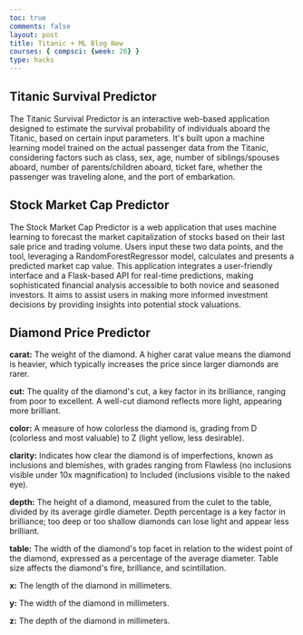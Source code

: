 ```yaml
---
toc: true
comments: false
layout: post
title: Titanic + ML Blog New
courses: { compsci: {week: 26} }
type: hacks
---
```


## Titanic Survival Predictor

The Titanic Survival Predictor is an interactive web-based application designed to estimate the survival probability of individuals aboard the Titanic, based on certain input parameters. It's built upon a machine learning model trained on the actual passenger data from the Titanic, considering factors such as class, sex, age, number of siblings/spouses aboard, number of parents/children aboard, ticket fare, whether the passenger was traveling alone, and the port of embarkation.

## Stock Market Cap Predictor

The Stock Market Cap Predictor is a web application that uses machine learning to forecast the market capitalization of stocks based on their last sale price and trading volume. Users input these two data points, and the tool, leveraging a RandomForestRegressor model, calculates and presents a predicted market cap value. This application integrates a user-friendly interface and a Flask-based API for real-time predictions, making sophisticated financial analysis accessible to both novice and seasoned investors. It aims to assist users in making more informed investment decisions by providing insights into potential stock valuations.

## Diamond Price Predictor

**carat:** The weight of the diamond. A higher carat value means the diamond is heavier, which typically increases the price since larger diamonds are rarer.

**cut:** The quality of the diamond's cut, a key factor in its brilliance, ranging from poor to excellent. A well-cut diamond reflects more light, appearing more brilliant.

**color:** A measure of how colorless the diamond is, grading from D (colorless and most valuable) to Z (light yellow, less desirable).

**clarity:** Indicates how clear the diamond is of imperfections, known as inclusions and blemishes, with grades ranging from Flawless (no inclusions visible under 10x magnification) to Included (inclusions visible to the naked eye).

**depth:** The height of a diamond, measured from the culet to the table, divided by its average girdle diameter. Depth percentage is a key factor in brilliance; too deep or too shallow diamonds can lose light and appear less brilliant.

**table:** The width of the diamond's top facet in relation to the widest point of the diamond, expressed as a percentage of the average diameter. Table size affects the diamond's fire, brilliance, and scintillation.

**x:** The length of the diamond in millimeters.

**y:** The width of the diamond in millimeters.

**z:** The depth of the diamond in millimeters.

